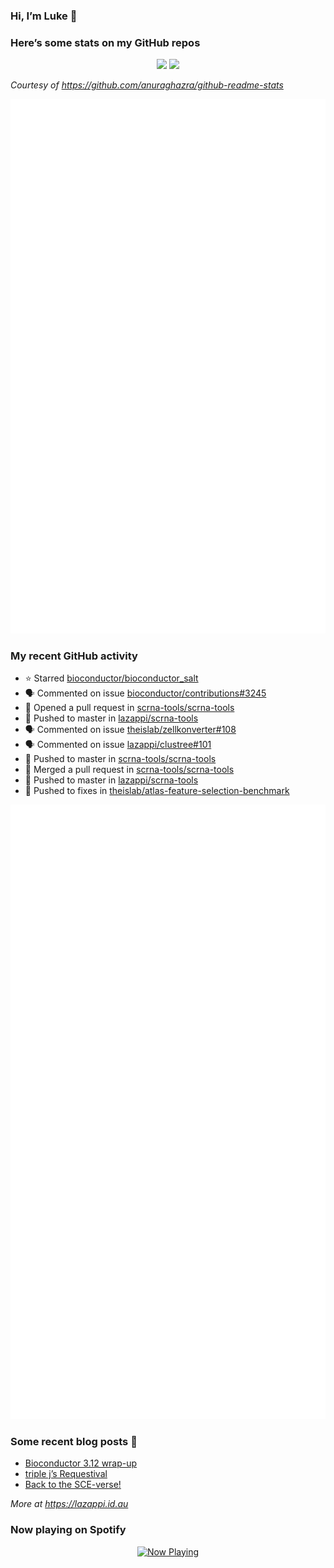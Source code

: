 
<!-- README.md is generated from README.Rmd. Please edit that file -->

### Hi, I’m Luke 👋

<!--
**lazappi/lazappi** is a ✨ _special_ ✨ repository because its `README.md` (this file) appears on your GitHub profile.

Here are some ideas to get you started:

- 🔭 I’m currently working on ...
- 🌱 I’m currently learning ...
- 👯 I’m looking to collaborate on ...
- 🤔 I’m looking for help with ...
- 💬 Ask me about ...
- 📫 How to reach me: ...
- 😄 Pronouns: ...
- ⚡ Fun fact: ...
-->

### Here’s some stats on my GitHub repos

<p align="center">
<img src="https://github-readme-stats.vercel.app/api?username=lazappi&count_private=true&show_icons=true&theme=buefy&hide_title=True">
<img src="https://github-readme-stats.vercel.app/api/top-langs/?username=lazappi&hide=html&theme=buefy&layout=compact">
</p>

*Courtesy of <https://github.com/anuraghazra/github-readme-stats>*

<p align="center" style="width:100%;">
<img src="https://github.com/lazappi/lazappi/raw/main/github-intro.svg">
</p>

### My recent GitHub activity

- ⭐️ Starred
  [bioconductor/bioconductor_salt](https://github.com/bioconductor/bioconductor_salt)
- 🗣 Commented on issue
  [bioconductor/contributions#3245](https://github.com/bioconductor/contributions#3245)
- 🤔 Opened a pull request in
  [scrna-tools/scrna-tools](https://github.com/scrna-tools/scrna-tools)
- 📨 Pushed to master in
  [lazappi/scrna-tools](https://github.com/lazappi/scrna-tools)
- 🗣 Commented on issue
  [theislab/zellkonverter#108](https://github.com/theislab/zellkonverter#108)
- 🗣 Commented on issue
  [lazappi/clustree#101](https://github.com/lazappi/clustree#101)
- 📨 Pushed to master in
  [scrna-tools/scrna-tools](https://github.com/scrna-tools/scrna-tools)
- 🎉 Merged a pull request in
  [scrna-tools/scrna-tools](https://github.com/scrna-tools/scrna-tools)
- 📨 Pushed to master in
  [lazappi/scrna-tools](https://github.com/lazappi/scrna-tools)
- 📨 Pushed to fixes in
  [theislab/atlas-feature-selection-benchmark](https://github.com/theislab/atlas-feature-selection-benchmark)

<p align="center" style="width:100%;">
<img src="https://github.com/lazappi/lazappi/raw/main/github-status.svg">
</p>

### Some recent blog posts 📝

- [Bioconductor 3.12
  wrap-up](https://lazappi.id.au/posts/2020-10-30-bioconductor-3-12-wrap-up/index.html)
- [triple j’s
  Requestival](https://lazappi.id.au/posts/2020-07-11-requestival/index.html)
- [Back to the
  SCE-verse!](https://lazappi.id.au/posts/2020-05-12-back-to-the-sce-verse/index.html)

*More at <https://lazappi.id.au>*

<!-- ### My latest tweet 👇 and retweet 👉 -->

### Now playing on Spotify

<p align="center">
<a href="https://now-playing-profile.lazappi.vercel.app/now-playing?open">
<img src="https://now-playing-profile.lazappi.vercel.app/now-playing" width="256" height="64" alt="Now Playing">
</a>
</p>
